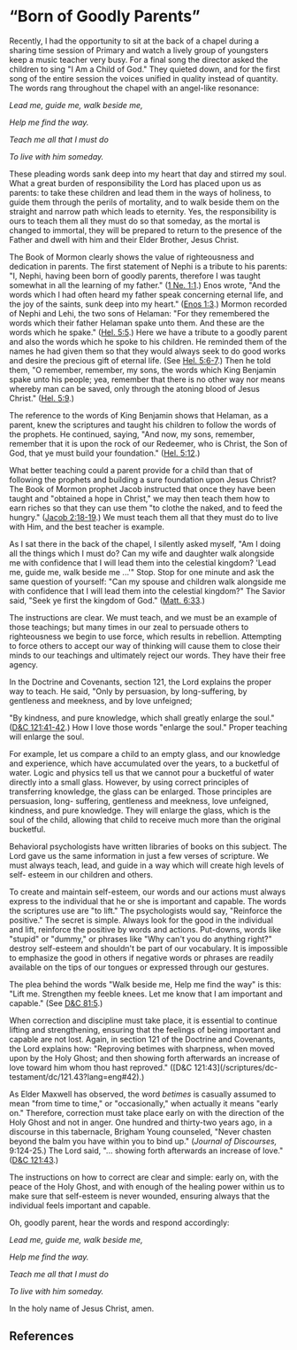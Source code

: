 # “Born of Goodly Parents”

Recently, I had the opportunity to sit at the back of a chapel during a
sharing time session of Primary and watch a lively group of youngsters keep a
music teacher very busy. For a final song the director asked the children to
sing "I Am a Child of God." They quieted down, and for the first song of the
entire session the voices unified in quality instead of quantity. The words
rang throughout the chapel with an angel-like resonance:

_Lead me, guide me, walk beside me,_

_Help me find the way._

_Teach me all that I must do_

_To live with him someday._

These pleading words sank deep into my heart that day and stirred my soul.
What a great burden of responsibility the Lord has placed upon us as parents:
to take these children and lead them in the ways of holiness, to guide them
through the perils of mortality, and to walk beside them on the straight and
narrow path which leads to eternity. Yes, the responsibility is ours to teach
them all they must do so that someday, as the mortal is changed to immortal,
they will be prepared to return to the presence of the Father and dwell with
him and their Elder Brother, Jesus Christ.

The Book of Mormon clearly shows the value of righteousness and dedication in
parents. The first statement of Nephi is a tribute to his parents: "I, Nephi,
having been born of goodly parents, therefore I was taught somewhat in all the
learning of my father." ([1 Ne. 1:1](/scriptures/bofm/1-ne/1.1?lang=eng#0).)
Enos wrote, "And the words which I had often heard my father speak concerning
eternal life, and the joy of the saints, sunk deep into my heart." ([Enos
1:3](/scriptures/bofm/enos/1.3?lang=eng#2).) Mormon recorded of Nephi and
Lehi, the two sons of Helaman: "For they remembered the words which their
father Helaman spake unto them. And these are the words which he spake."
([Hel. 5:5](/scriptures/bofm/hel/5.5?lang=eng#4).) Here we have a tribute to a
goodly parent and also the words which he spoke to his children. He reminded
them of the names he had given them so that they would always seek to do good
works and desire the precious gift of eternal life. (See [Hel.
5:6-7](/scriptures/bofm/hel/5.6-7?lang=eng#5).) Then he told them, "O
remember, remember, my sons, the words which King Benjamin spake unto his
people; yea, remember that there is no other way nor means whereby man can be
saved, only through the atoning blood of Jesus Christ." ([Hel.
5:9](/scriptures/bofm/hel/5.9?lang=eng#8).)

The reference to the words of King Benjamin shows that Helaman, as a parent,
knew the scriptures and taught his children to follow the words of the
prophets. He continued, saying, "And now, my sons, remember, remember that it
is upon the rock of our Redeemer, who is Christ, the Son of God, that ye must
build your foundation." ([Hel. 5:12](/scriptures/bofm/hel/5.12?lang=eng#11).)

What better teaching could a parent provide for a child than that of following
the prophets and building a sure foundation upon Jesus Christ? The Book of
Mormon prophet Jacob instructed that once they have been taught and "obtained
a hope in Christ," we may then teach them how to earn riches so that they can
use them "to clothe the naked, and to feed the hungry." ([Jacob
2:18-19](/scriptures/bofm/jacob/2.18-19?lang=eng#17).) We must teach them all
that they must do to live with Him, and the best teacher is example.

As I sat there in the back of the chapel, I silently asked myself, "Am I doing
all the things which I must do? Can my wife and daughter walk alongside me
with confidence that I will lead them into the celestial kingdom? 'Lead me,
guide me, walk beside me ...'" Stop. Stop for one minute and ask the same
question of yourself: "Can my spouse and children walk alongside me with
confidence that I will lead them into the celestial kingdom?" The Savior said,
"Seek ye first the kingdom of God." ([Matt.
6:33](/scriptures/nt/matt/6.33?lang=eng#32).)

The instructions are clear. We must teach, and we must be an example of those
teachings; but many times in our zeal to persuade others to righteousness we
begin to use force, which results in rebellion. Attempting to force others to
accept our way of thinking will cause them to close their minds to our
teachings and ultimately reject our words. They have their free agency.

In the Doctrine and Covenants, section 121, the Lord explains the proper way
to teach. He said, "Only by persuasion, by long-suffering, by gentleness and
meekness, and by love unfeigned;

"By kindness, and pure knowledge, which shall greatly enlarge the soul."
([D&amp;C 121:41-42](/scriptures/dc-testament/dc/121.41-42?lang=eng#40).) How
I love those words "enlarge the soul." Proper teaching will enlarge the soul.

For example, let us compare a child to an empty glass, and our knowledge and
experience, which have accumulated over the years, to a bucketful of water.
Logic and physics tell us that we cannot pour a bucketful of water directly
into a small glass. However, by using correct principles of transferring
knowledge, the glass can be enlarged. Those principles are persuasion, long-
suffering, gentleness and meekness, love unfeigned, kindness, and pure
knowledge. They will enlarge the glass, which is the soul of the child,
allowing that child to receive much more than the original bucketful.

Behavioral psychologists have written libraries of books on this subject. The
Lord gave us the same information in just a few verses of scripture. We must
always teach, lead, and guide in a way which will create high levels of self-
esteem in our children and others.

To create and maintain self-esteem, our words and our actions must always
express to the individual that he or she is important and capable. The words
the scriptures use are "to lift." The psychologists would say, "Reinforce the
positive." The secret is simple. Always look for the good in the individual
and lift, reinforce the positive by words and actions. Put-downs, words like
"stupid" or "dummy," or phrases like "Why can't you do anything right?"
destroy self-esteem and shouldn't be part of our vocabulary. It is impossible
to emphasize the good in others if negative words or phrases are readily
available on the tips of our tongues or expressed through our gestures.

The plea behind the words "Walk beside me, Help me find the way" is this:
"Lift me. Strengthen my feeble knees. Let me know that I am important and
capable." (See [D&amp;C 81:5](/scriptures/dc-testament/dc/81.5?lang=eng#4).)

When correction and discipline must take place, it is essential to continue
lifting and strengthening, ensuring that the feelings of being important and
capable are not lost. Again, in section 121 of the Doctrine and Covenants, the
Lord explains how: "Reproving betimes with sharpness, when moved upon by the
Holy Ghost; and then showing forth afterwards an increase of love toward him
whom thou hast reproved." ([D&amp;C 121:43](/scriptures/dc-
testament/dc/121.43?lang=eng#42).)

As Elder Maxwell has observed, the word _betimes_ is casually assumed to mean
"from time to time," or "occasionally," when actually it means "early on."
Therefore, correction must take place early on with the direction of the Holy
Ghost and not in anger. One hundred and thirty-two years ago, in a discourse
in this tabernacle, Brigham Young counseled, "Never chasten beyond the balm
you have within you to bind up." (_Journal of Discourses,_ 9:124-25.) The Lord
said, "... showing forth afterwards an increase of love." ([D&amp;C
121:43](/scriptures/dc-testament/dc/121.43?lang=eng#42).)

The instructions on how to correct are clear and simple: early on, with the
peace of the Holy Ghost, and with enough of the healing power within us to
make sure that self-esteem is never wounded, ensuring always that the
individual feels important and capable.

Oh, goodly parent, hear the words and respond accordingly:

_Lead me, guide me, walk beside me,_

_Help me find the way._

_Teach me all that I must do_

_To live with him someday._

In the holy name of Jesus Christ, amen.

## References

